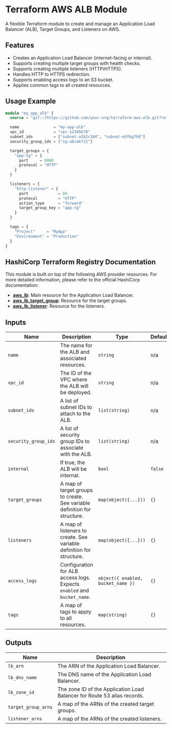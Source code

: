 # Terraform AWS ALB Module

A flexible Terraform module to create and manage an Application Load Balancer (ALB), Target Groups, and Listeners on AWS.

## Features

- Creates an Application Load Balancer (internet-facing or internal).
- Supports creating multiple target groups with health checks.
- Supports creating multiple listeners (HTTP/HTTPS).
- Handles HTTP to HTTPS redirection.
- Supports enabling access logs to an S3 bucket.
- Applies common tags to all created resources.

## Usage Example

```terraform
module "my_app_alb" {
  source = "git::[https://github.com/your-org/terraform-aws-alb.git?ref=v1.0.0](https://github.com/your-org/terraform-aws-alb.git?ref=v1.0.0)"

  name               = "my-app-alb"
  vpc_id             = "vpc-12345678"
  subnet_ids         = ["subnet-a1b2c3d4", "subnet-e5f6g7h8"]
  security_group_ids = ["sg-abcdef12"]

  target_groups = {
    "app-tg" = {
      port     = 8080
      protocol = "HTTP"
    }
  }

  listeners = {
    "http-listener" = {
      port             = 80
      protocol         = "HTTP"
      action_type      = "forward"
      target_group_key = "app-tg"
    }
  }

  tags = {
    "Project"     = "MyApp"
    "Environment" = "Production"
  }
}
```

## HashiCorp Terraform Registry Documentation

This module is built on top of the following AWS provider resources. For more detailed information, please refer to the official HashiCorp documentation:

- **[aws_lb](https://registry.terraform.io/providers/hashicorp/aws/latest/docs/resources/lb)**: Main resource for the Application Load Balancer.
- **[aws_lb_target_group](https://registry.terraform.io/providers/hashicorp/aws/latest/docs/resources/lb_target_group)**: Resource for the target groups.
- **[aws_lb_listener](https://registry.terraform.io/providers/hashicorp/aws/latest/docs/resources/lb_listener)**: Resource for the listeners.

## Inputs

| Name                 | Description                                                                 | Type                               | Default | Required |
| -------------------- | --------------------------------------------------------------------------- | ---------------------------------- | ------- | :------: |
| `name`               | The name for the ALB and associated resources.                              | `string`                           | n/a     |   yes    |
| `vpc_id`             | The ID of the VPC where the ALB will be deployed.                           | `string`                           | n/a     |   yes    |
| `subnet_ids`         | A list of subnet IDs to attach to the ALB.                                  | `list(string)`                     | n/a     |   yes    |
| `security_group_ids` | A list of security group IDs to associate with the ALB.                     | `list(string)`                     | n/a     |   yes    |
| `internal`           | If true, the ALB will be internal.                                          | `bool`                             | `false` |    no    |
| `target_groups`      | A map of target groups to create. See variable definition for structure.    | `map(object({...}))`               | `{}`    |    no    |
| `listeners`          | A map of listeners to create. See variable definition for structure.        | `map(object({...}))`               | `{}`    |    no    |
| `access_logs`        | Configuration for ALB access logs. Expects `enabled` and `bucket_name`.     | `object({ enabled, bucket_name })` | `{}`    |    no    |
| `tags`               | A map of tags to apply to all resources.                                    | `map(string)`                      | `{}`    |    no    |

## Outputs

| Name                | Description                                                          |
| ------------------- | -------------------------------------------------------------------- |
| `lb_arn`            | The ARN of the Application Load Balancer.                            |
| `lb_dns_name`       | The DNS name of the Application Load Balancer.                       |
| `lb_zone_id`        | The zone ID of the Application Load Balancer for Route 53 alias records. |
| `target_group_arns` | A map of the ARNs of the created target groups.                      |
| `listener_arns`     | A map of the ARNs of the created listeners.                          |